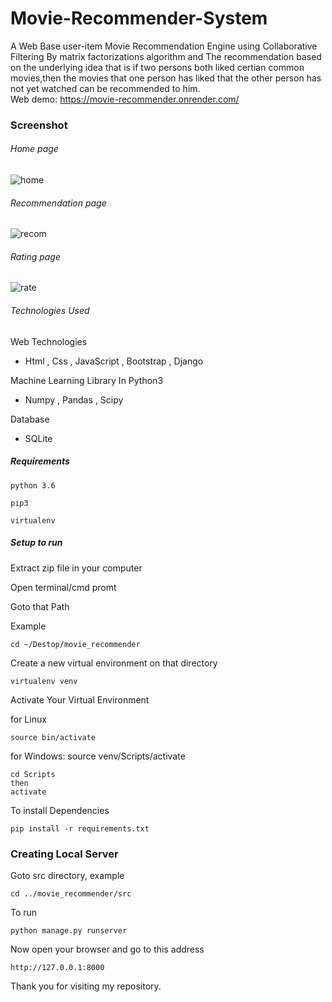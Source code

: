 # Movie-Recommender-System
A Web Base user-item Movie Recommendation Engine using Collaborative Filtering By matrix factorizations algorithm and
The recommendation based on the underlying idea that is if two persons both liked certian common movies,then the movies that one person has liked that the other person has not yet watched can be recommended to him.   
Web demo: https://movie-recommender.onrender.com/
### Screenshot

###### Home page
![home](https://user-images.githubusercontent.com/20842692/45380125-941d7500-b61f-11e8-852d-c09e9586b35b.png)

###### Recommendation page
![recom](https://user-images.githubusercontent.com/20842692/45380167-b57e6100-b61f-11e8-8ec0-e07c26daa4a3.jpg)

###### Rating page
![rate](https://user-images.githubusercontent.com/20842692/45380186-be6f3280-b61f-11e8-8ad6-8b967d1cba1a.png)

###### Technologies Used

 Web Technologies
 + Html , Css , JavaScript , Bootstrap , Django

 Machine Learning Library In Python3
 + Numpy , Pandas , Scipy

 Database
 + SQLite

##### Requirements
```
python 3.6

pip3

virtualenv
```
##### Setup to run

Extract zip file in your computer

Open terminal/cmd promt

Goto that Path

Example

```
cd ~/Destop/movie_recommender
```
Create a new virtual environment on that directory

```
virtualenv venv
```

Activate Your Virtual Environment

for Linux
```
source bin/activate
```
for Windows: source venv/Scripts/activate
```
cd Scripts
then
activate
```
To install Dependencies

```
pip install -r requirements.txt
```

### Creating Local Server

Goto src directory, example

```
cd ../movie_recommender/src
```
To run
```
python manage.py runserver
```
Now open your browser and go to this address
```
http://127.0.0.1:8000
```
Thank you for visiting my repository.
